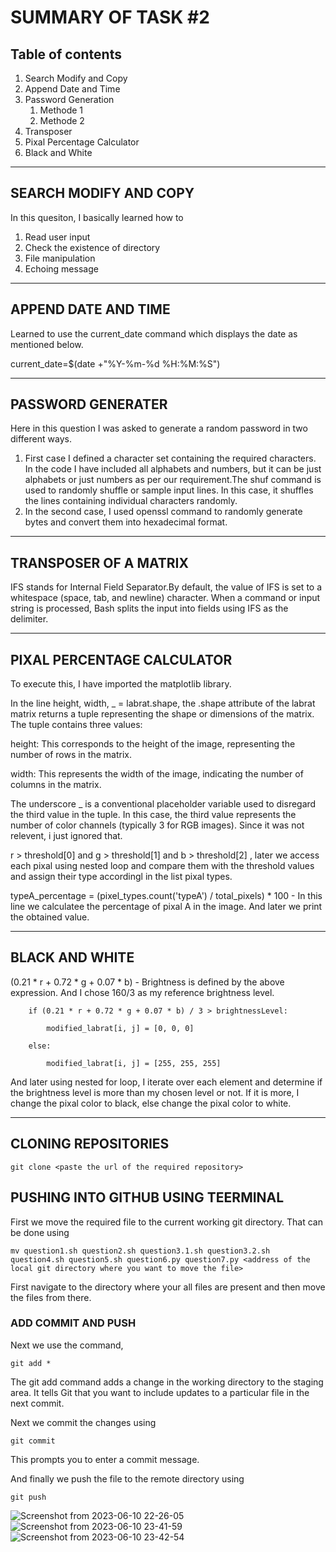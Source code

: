 # SUMMARY OF TASK #2 
## **Table of contents**
1. Search Modify and Copy
2. Append Date and Time
3. Password Generation
    1. Methode 1
    2. Methode 2
4. Transposer
5. Pixal Percentage Calculator
6. Black and White
<hr>

## SEARCH MODIFY AND COPY

In this quesiton, I basically learned how to 
1. Read user input 
2. Check the existence of directory
3. File manipulation
4. Echoing message
<hr>

## APPEND DATE AND TIME

Learned to use the current_date command which displays the date as mentioned below.

current_date=$(date +"%Y-%m-%d %H:%M:%S")
<hr>

## PASSWORD GENERATER

Here in this question I was asked to generate a random password in two different ways.
1. First case I defined a character set containing the required characters. In the code I have included all alphabets and numbers, but it can be just alphabets or just numbers as per our requirement.The shuf command is used to randomly shuffle or sample input lines. In this case, it shuffles the lines containing individual characters randomly.
2. In the second case, I used openssl command to randomly generate bytes and convert them into hexadecimal format.
<hr>

## TRANSPOSER OF A MATRIX

IFS stands for Internal Field Separator.By default, the value of IFS is set to a whitespace (space, tab, and newline) character. When a command or input string is processed, Bash splits the input into fields using IFS as the delimiter.
<hr>

## PIXAL PERCENTAGE CALCULATOR

To execute this, I have imported the matplotlib library.

In the line height, width, _ = labrat.shape, the .shape attribute of the labrat matrix returns a tuple representing the shape or dimensions of the matrix. The tuple contains three values:

height: This corresponds to the height of the image, representing the number of rows in the matrix.

width: This represents the width of the image, indicating the number of columns in the matrix.

The underscore _ is a conventional placeholder variable used to disregard the third value in the tuple. In this case, the third value represents the number of color channels (typically 3 for RGB images). Since it was not relevent, i just ignored that.

r > threshold[0] and g > threshold[1] and b > threshold[2] , later we access each pixal using nested loop and compare them with the threshold values and assign their type accordingl in the list pixal types.

typeA_percentage = (pixel_types.count('typeA') / total_pixels) * 100  - In this line we calculatee the percentage of pixal A in the image. And later we print the obtained value.
<hr>

## BLACK AND WHITE

(0.21 * r + 0.72 * g + 0.07 * b) - Brightness is defined by the above expression. And I chose 160/3 as my reference brightness level.

        if (0.21 * r + 0.72 * g + 0.07 * b) / 3 > brightnessLevel:
        
            modified_labrat[i, j] = [0, 0, 0]
            
        else:
        
            modified_labrat[i, j] = [255, 255, 255]
            
And later using nested for loop, I iterate over each element and determine if the brightness level is more than my chosen level or not. If it is more, I change the pixal color to black, else change the pixal color to white.  
<hr>

## CLONING REPOSITORIES

    git clone <paste the url of the required repository>
    
## PUSHING INTO GITHUB USING TEERMINAL

First we move the required file to the current working git directory. That can be done using
    
    mv question1.sh question2.sh question3.1.sh question3.2.sh question4.sh question5.sh question6.py question7.py <address of the local git directory where you want to move the file>
    
First navigate to the directory where your all files are present and then move the files from there. 

### ADD COMMIT AND PUSH

Next we use the command,
    
    git add *
The git add command adds a change in the working directory to the staging area. It tells Git that you want to include updates to a particular file in the next commit.   

Next we commit the changes using 

    git commit
This prompts you to enter a commit message.

And finally we push the file to the remote directory using 

    git push
    
![Screenshot from 2023-06-10 22-26-05](https://github.com/kmlingaudhaya/Mars-Task-2/assets/134930329/08f87076-a98f-45f5-9a36-761c844caaa3)
![Screenshot from 2023-06-10 23-41-59](https://github.com/kmlingaudhaya/Mars-Task-2/assets/134930329/f001c866-f224-4391-89f0-ebf525b73d12)
![Screenshot from 2023-06-10 23-42-54](https://github.com/kmlingaudhaya/Mars-Task-2/assets/134930329/d525e052-8062-4f05-9764-58a40e595055)
